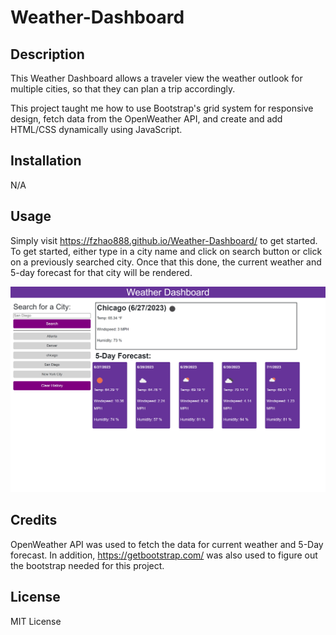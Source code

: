 # Weather-Dashboard

## Description
This Weather Dashboard allows a traveler view the weather outlook for multiple cities, so that they can plan a trip accordingly.

This project taught me how to use Bootstrap's grid system for responsive design, fetch data from the OpenWeather API, and create and add HTML/CSS dynamically using JavaScript. 

## Installation
N/A

## Usage
Simply visit https://fzhao888.github.io/Weather-Dashboard/ to get started. To get started, either type in a city name and click on search button or click on a previously searched city.  Once that this done, the current weather and 5-day forecast for that city will be rendered.

![screenshot of website](assets/images/Weather-Dashboard.png)

## Credits
OpenWeather API was used to fetch the data for current weather and 5-Day forecast.  In addition, https://getbootstrap.com/ was also used to figure out the bootstrap needed for this project. 

## License

MIT License